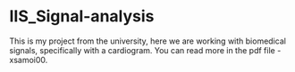 # IIS_Signal-analysis
This is my project from the university, here we are working with biomedical signals, specifically with a cardiogram. You can read more in the pdf file - xsamoi00.
